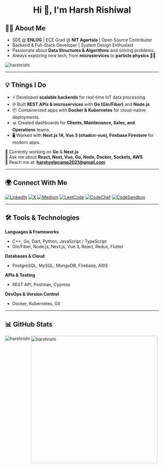 <h1 align="center">Hi 👋, I'm Harsh Rishiwal</h1>

## 👨‍💻 About Me
- SDE @ **ENLOG** | ECE Grad @ **NIT Agartala** | Open Source Contributor  
- Backend & Full-Stack Developer | System Design Enthusiast  
- Passionate about **Data Structures & Algorithms** and solving problems.  
- Always exploring new tech, from **microservices** to **particle physics** 🚀🔬  

<p align="left"> 
  <img src="https://komarev.com/ghpvc/?username=harshrishi&label=Profile%20views&color=0e75b6&style=flat" alt="harshrishi" /> 
</p>

---

## 💡 Things I Do
- ⚡ Developed **scalable backends** for real-time IoT data processing.  
- 🌐 Built **REST APIs & microservices** with **Go (Gin/Fiber)** and **Node.js**.  
- 📦 Containerized apps with **Docker & Kubernetes** for cloud-native deployments.  
- 📊 Created dashboards for **Clients, Maintenance, Sales, and Operations** teams.  
- 🖥️ Worked with **Next.js 14, Vue 3 (shadcn-vue), Firebase Firestore** for modern apps.  

🔭 Currently working on **Go** & **Next.js**  
💬 Ask me about **React, Next, Vue, Go, Node, Docker, Sockets, AWS**  
📩 Reach me at: **harshyelpcamp2021@gmail.com**  

---

## 🌍 Connect With Me  
[![LinkedIn](https://img.shields.io/badge/LinkedIn-0098e0?style=for-the-badge&logo=LinkedIn&logoColor=white)](https://linkedin.com/in/harsh-rishiwal-83a723151)
[![X](https://img.shields.io/badge/Twitter-000000?style=for-the-badge&logo=x&logoColor=white)](https://x.com/harsh_rishi5)
[![Medium](https://img.shields.io/badge/Medium-12100E?style=for-the-badge&logo=medium&logoColor=white)](https://medium.com/@harshyelpcamp)
[![LeetCode](https://img.shields.io/badge/LeetCode-FFA116?style=for-the-badge&logo=LeetCode&logoColor=white)](https://www.leetcode.com/er3ifh8jln/)
[![CodeChef](https://img.shields.io/badge/CodeChef-5B4638?style=for-the-badge&logo=CodeChef&logoColor=white)](https://www.codechef.com/users/h_rishi_5)
[![CodeSandbox](https://img.shields.io/badge/CodeSandbox-000000?style=for-the-badge&logo=CodeSandbox&logoColor=white)](https://codesandbox.com/harshyelpcamp2021)

---

## 🛠️ Tools & Technologies  

**Languages & Frameworks**  
- C++, Go, Dart, Python, JavaScript / TypeScript  
- Gin/Fiber, Node.js, Next.js, Vue 3, React, Redux, Flutter  

**Databases & Cloud**  
- PostgreSQL, MySQL, MongoDB, Firebase, AWS  

**APIs & Testing**  
- REST API, Postman, Cypress  

**DevOps & Version Control**  
- Docker, Kubernetes, Git  

---

## 📊 GitHub Stats  
<p>
  <img align="left" src="https://github-readme-stats.vercel.app/api/top-langs?username=harshrishi&show_icons=true&locale=en&layout=compact&theme=dark" alt="harshrishi" />
</p>
<p>
  <img align="center" src="https://github-readme-streak-stats.herokuapp.com/?user=harshrishi&theme=dark" alt="harshrishi" width="415px" />
</p>
